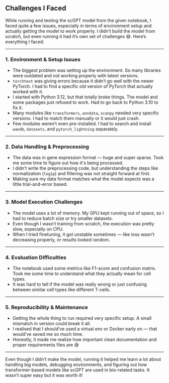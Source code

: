 ## Challenges I Faced

While running and testing the scGPT model from the given notebook, I faced quite a few issues, especially in terms of environment setup and actually getting the model to work properly. I didn’t build the model from scratch, but even running it had it’s own set of challenges 😅. Here’s everything I faced:

---

### 1. Environment & Setup Issues

- The biggest problem was setting up the environment. So many libraries were outdated and not working properly with latest versions.
- `torchtext` was giving errors because it didn’t go well with the newer PyTorch. I had to find a specific old version of PyTorch that actually worked with it.
- I started with Python 3.12, but that totally broke things. The model and some packages just refused to work. Had to go back to Python 3.10 to fix it.
- Many modules like `transformers`, `anndata`, `scanpy` needed very specific versions. I had to match them manually or it would just crash.
- Few modules weren’t even pre-installed. I had to search and install `wandb`, `datasets`, and `pytorch_lightning` separately.

---

### 2. Data Handling & Preprocessing

- The data was in gene expression format — huge and super sparse. Took me some time to figure out how it's being processed.
- I didn’t write the preprocessing code, but understanding the steps like normalization (`log1p`) and filtering was not straight forward at first.
- Making sure my data format matches what the model expects was a little trial-and-error based.

---

### 3. Model Execution Challenges

- The model uses a lot of memory. My GPU kept running out of space, so I had to reduce batch size or try smaller datasets.
- Even though I wasn’t training from scratch, the execution was pretty slow, especially on CPU.
- When I tried finetuning, it got unstable sometimes — like loss wasn’t decreasing properly, or results looked random.

---

### 4. Evaluation Difficulties

- The notebook used some metrics like F1-score and confusion matrix. Took me some time to understand what they actually mean for cell types.
- It was hard to tell if the model was really wrong or just confusing between similar cell types like different T-cells.

---

### 5. Reproducibility & Maintenance

- Getting the whole thing to run required very specific setup. A small mismatch in version could break it all.
- I realised that I should’ve used a virtual env or Docker early on — that would’ve saved me so much time.
- Honestly, it made me realize how important clean documentation and proper requirements files are 😅

---

Even though I didn’t make the model, running it helped me learn a lot about handling big models, debugging environments, and figuring out how transformer-based models like scGPT are used in bio-related tasks. It wasn’t super easy but it was worth it!
